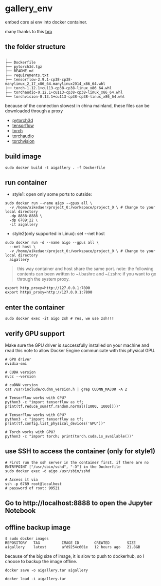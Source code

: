 # gallery_env
embed core ai env into docker container.

many thanks to this [bro](https://dinhanhthi.com/workflow-building-docker-environment-for-data-science-tensorflow-torch-gpu)

## the folder structure

```shell
.
├── Dockerfile
├── pytorch3d.tgz
├── README.md
├── requirements.txt
├── tensorflow-2.9.1-cp38-cp38-manylinux_2_17_x86_64.manylinux2014_x86_64.whl
├── torch-1.12.1+cu113-cp38-cp38-linux_x86_64.whl
├── torchaudio-0.12.1+cu113-cp38-cp38-linux_x86_64.whl
└── torchvision-0.13.1+cu113-cp38-cp38-linux_x86_64.whl
```

because of the connection slowest in china mainland, these files can be downloaded through a proxy

- [pytorch3d](https://github.com/facebookresearch/pytorch3d.git)
- [tensorflow](https://pypi.tuna.tsinghua.edu.cn/packages/b0/30/bd03cd1ab1f0b295f37ed96dcee5942f81d4486648adb8079215f5c4f367/tensorflow-2.9.1-cp38-cp38-manylinux_2_17_x86_64.manylinux2014_x86_64.whl)
- [torch](https://download.pytorch.org/whl/cu113/torch-1.12.1%2Bcu113-cp38-cp38-linux_x86_64.whl)
- [torchaudio](https://download.pytorch.org/whl/cu113/torchaudio-0.12.1%2Bcu113-cp38-cp38-linux_x86_64.whl)
- [torchvision](https://download.pytorch.org/whl/cu113/torchvision-0.13.1%2Bcu113-cp38-cp38-linux_x86_64.whl)

## build image

```shell
sudo docker build -t aigallery . -f Dockerfile
```

## run container

- style1: open only some ports to outside:
```shell
sudo docker run --name aigo --gpus all \
  -v /home/aikedaer/project_0:/workspace/project_0 \ # Change to your local directory
  -dp 8888:8888 \
  -dp 6789:22 \
  -it aigallery
```

- style2(only supported in Linux): set --net host
```shell
sudo docker run -d --name aigo --gpus all \
  --net host \
  -v /home/aikedaer/project_0:/workspace/project_0 \ # Change to your local directory
  aigallery
```
> this way container and host share the same port.
> note: the following contents can been written to ~/.bashrc and ~/.zshrc if you want to go through the system proxy.
```shell
export http_proxy=http://127.0.0.1:7890
export https_proxy=http://127.0.0.1:7890
```

## enter the container

```shell
sudo docker exec -it aigo zsh # Yes, we use zsh!!!
```

## verify GPU support

Make sure the GPU driver is successfully installed on your machine and read this note to allow Docker Engine communicate with this physical GPU.

```shell
# GPU driver
nvidia-smi

# CUDA version
nvcc --version

# cuDNN version
cat /usr/include/cudnn_version.h | grep CUDNN_MAJOR -A 2

# TensorFlow works with CPU?
python3 -c "import tensorflow as tf; print(tf.reduce_sum(tf.random.normal([1000, 1000])))"

# TensorFlow works with GPU?
python3 -c "import tensorflow as tf; print(tf.config.list_physical_devices('GPU'))"

# Torch works with GPU?
python3 -c "import torch; print(torch.cuda.is_available())"
```

## use SSH to access the container (only for style1)

```shell
# First run the ssh server in the container first. if there are no ENTRYPOINT ["/usr/sbin/sshd", "-D"] in the Dockerfile
sudo docker exec -d aigo /usr/sbin/sshd

# Access it via
ssh -p 6789 root@localhost
# password of root: 99521
```

## Go to http://localhost:8888 to open the Jupyter Notebook

## offline backup image

```shell
$ sudo docker images
REPOSITORY   TAG          IMAGE ID       CREATED        SIZE
aigallery    latest       afd9254c601e   12 hours ago   21.8GB
```
because of the big size of image, it is slow to push to dockerhub, so I choose to backup the image offline.

```shell
docker save -o aigallery.tar aigallery
```

```shell
docker load -i aigallery.tar
```

